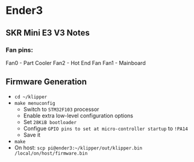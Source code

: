 # Ender3

## SKR Mini E3 V3 Notes

### Fan pins:

Fan0 - Part Cooler
Fan2 - Hot End Fan
Fan1 - Mainboard

## Firmware Generation

* `cd ~/klipper`
* `make menuconfig`
    * Switch to `STM32F103` processor 
    * Enable extra low-level configuration options
    * Set `28KiB bootloader`
    * Configue `GPIO pins to set at micro-controller startup` to `!PA14`
    * Save it
* `make`
* On host: `scp pi@ender3:~/klipper/out/klipper.bin /local/on/host/firmware.bin` 
